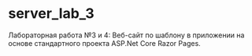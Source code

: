 # server_lab_3
Лабораторная работа №3 и 4: Веб-сайт по шаблону в приложении на основе стандартного проекта ASP.Net Core Razor Pages.
